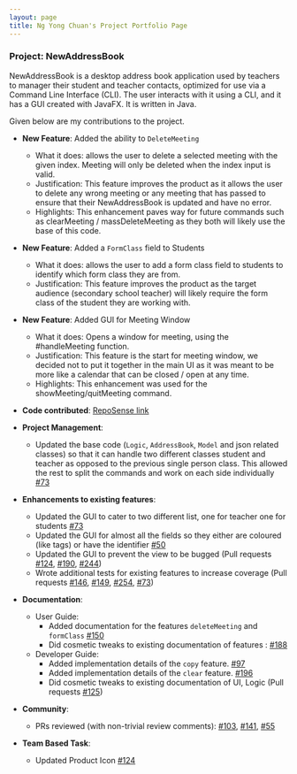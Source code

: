 ```yaml
---
layout: page
title: Ng Yong Chuan's Project Portfolio Page
---
```


### Project: NewAddressBook

NewAddressBook is a desktop address book application used by teachers to manager their student and teacher contacts, optimized for use via a Command Line Interface (CLI). The user interacts with it using a CLI, and
it has a GUI created with JavaFX. It is written in Java.

Given below are my contributions to the project.

* **New Feature**: Added the ability to `DeleteMeeting`
  * What it does: allows the user to delete a selected meeting with the given index. Meeting will only be deleted when the index input is valid.
  * Justification: This feature improves the product as it allows the user to delete any wrong meeting or any meeting that has passed to ensure that their NewAddressBook is updated and have no error.
  * Highlights: This enhancement paves way for future commands such as clearMeeting / massDeleteMeeting as they both will likely use the base of this code.

* **New Feature**: Added a `FormClass` field to Students
  * What it does: allows the user to add a form class field to students to identify which form class they are from.
  * Justification: This feature improves the product as the target audience (secondary school teacher) will likely require the form class of the student they are working with.

* **New Feature**: Added GUI for Meeting Window
  * What it does: Opens a window for meeting, using the #handleMeeting function.
  * Justification: This feature is the start for meeting window, we decided not to put it together in the main UI as it was meant to be more like a calendar that can be closed / open at any time.
  * Highlights: This enhancement was used for the showMeeting/quitMeeting command.
  
* **Code contributed**: [RepoSense link](https://nus-cs2103-ay2122s1.github.io/tp-dashboard/?search=t16&sort=groupTitle&sortWithin=title&since=2021-09-17&timeframe=commit&mergegroup=&groupSelect=groupByRepos&breakdown=true&checkedFileTypes=docs~functional-code~test-code~other&tabOpen=true&tabType=authorship&tabAuthor=random689&tabRepo=AY2122S1-CS2103-T16-3%2Ftp%5Bmaster%5D&authorshipIsMergeGroup=false&authorshipFileTypes=docs~functional-code~test-code&authorshipIsBinaryFileTypeChecked=false)

* **Project Management**:
  * Updated the base code (`Logic`, `AddressBook`, `Model` and json related classes) so that it can handle two different classes student and teacher as opposed to the previous single person class. This allowed the rest to split the commands and work on each side individually [\#73](https://github.com/AY2122S1-CS2103-T16-3/tp/pull/73)

* **Enhancements to existing features**:
    * Updated the GUI to cater to two different list, one for teacher one for students [\#73](https://github.com/AY2122S1-CS2103-T16-3/tp/pull/73)
    * Updated the GUI for almost all the fields so they either are coloured (like tags) or have the identifier [\#50](https://github.com/AY2122S1-CS2103-T16-3/tp/pull/50)
    * Updated the GUI to prevent the view to be bugged (Pull requests [\#124](https://github.com/AY2122S1-CS2103-T16-3/tp/pull/124), [\#190](https://github.com/AY2122S1-CS2103-T16-3/tp/pull/190), [\#244](https://github.com/AY2122S1-CS2103-T16-3/tp/pull/244))
    * Wrote additional tests for existing features to increase coverage (Pull requests [\#146](https://github.com/AY2122S1-CS2103-T16-3/tp/pull/146), [\#149](https://github.com/AY2122S1-CS2103-T16-3/tp/pull/149), [\#254](https://github.com/AY2122S1-CS2103-T16-3/tp/pull/254), [\#73](https://github.com/AY2122S1-CS2103-T16-3/tp/pull/73))

* **Documentation**:
  * User Guide:
    * Added documentation for the features `deleteMeeting` and `formClass` [\#150](https://github.com/AY2122S1-CS2103-T16-3/tp/pull/150)
    * Did cosmetic tweaks to existing documentation of features : [\#188](https://github.com/AY2122S1-CS2103-T16-3/tp/pull/188)
  * Developer Guide:
    * Added implementation details of the `copy` feature. [\#97](https://github.com/AY2122S1-CS2103-T16-3/tp/pull/97)
    * Added implementation details of the `clear` feature. [\#196](https://github.com/AY2122S1-CS2103-T16-3/tp/pull/196)
    * Did cosmetic tweaks to existing documentation of UI, Logic (Pull requests [\#125](https://github.com/AY2122S1-CS2103-T16-3/tp/pull/125))

* **Community**:
  * PRs reviewed (with non-trivial review comments): [\#103](https://github.com/AY2122S1-CS2103-T16-3/tp/pull/103), [\#141](https://github.com/AY2122S1-CS2103-T16-3/tp/pull/141), [\#55](https://github.com/AY2122S1-CS2103-T16-3/tp/pull/55)

* **Team Based Task**:
  * Updated Product Icon [\#124](https://github.com/AY2122S1-CS2103-T16-3/tp/pull/124)
